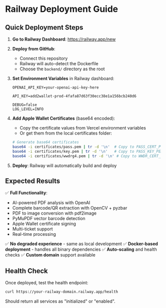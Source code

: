 # Railway Deployment Guide

## Quick Deployment Steps

1. **Go to Railway Dashboard**: https://railway.app/new
2. **Deploy from GitHub**:
   - Connect this repository
   - Railway will auto-detect the Dockerfile
   - Choose the `backend/` directory as the root

3. **Set Environment Variables** in Railway dashboard:
   ```
   OPENAI_API_KEY=your-openai-api-key-here
   
   API_KEY=add2wallet-prod-4fafa87d63f30ecc38e1a156bcb240d6
   
   DEBUG=false
   LOG_LEVEL=INFO
   ```

4. **Add Apple Wallet Certificates** (base64 encoded):
   - Copy the certificate values from Vercel environment variables
   - Or get them from the local certificates folder:
   
   ```bash
   # Generate base64 certificates
   base64 -i certificates/pass.pem | tr -d '\n'  # Copy to PASS_CERT_PEM
   base64 -i certificates/key.pem | tr -d '\n'   # Copy to PASS_KEY_PEM  
   base64 -i certificates/wwdrg4.pem | tr -d '\n' # Copy to WWDR_CERT_PEM
   ```

5. **Deploy**: Railway will automatically build and deploy

## Expected Results

✅ **Full Functionality**:
- AI-powered PDF analysis with OpenAI
- Complete barcode/QR extraction with OpenCV + pyzbar
- PDF to image conversion with pdf2image  
- PyMuPDF vector barcode detection
- Apple Wallet certificate signing
- Multi-ticket support
- Real-time processing

✅ **No degraded experience** - same as local development
✅ **Docker-based deployment** - handles all binary dependencies
✅ **Auto-scaling** and health checks
✅ **Custom domain** support available

## Health Check

Once deployed, test the health endpoint:
```bash
curl https://your-railway-domain.railway.app/health
```

Should return all services as "initialized" or "enabled".